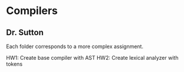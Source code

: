 # Compilers 
## Dr. Sutton

Each folder corresponds to a more complex assignment. 

HW1: Create base compiler with AST
HW2: Create lexical analyzer with tokens
